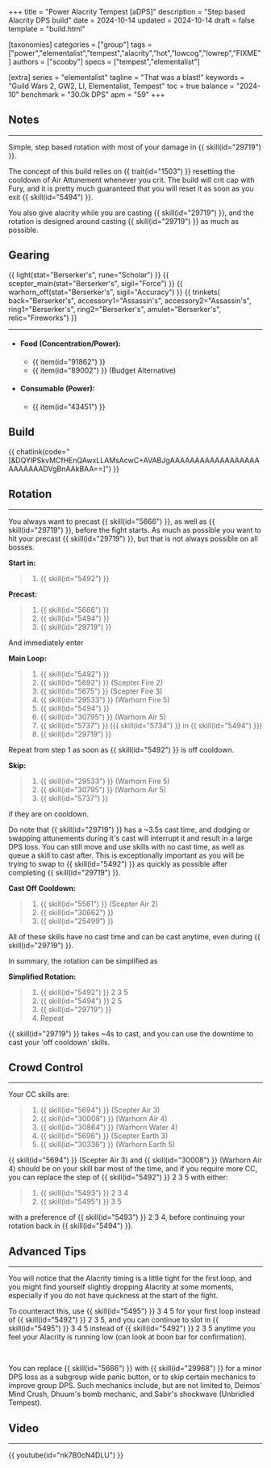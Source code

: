 +++
title = "Power Alacrity Tempest [aDPS]"
description = "Step based Alacrity DPS build"
date = 2024-10-14
updated = 2024-10-14
draft = false
template = "build.html"

[taxonomies]
categories = ["group"]
tags = ["power","elementalist","tempest","alacrity","hot","lowcog","lowrep","FIXME"]
authors = ["scooby"]
specs = ["tempest","elementalist"]

[extra]
series = "elementalist"
tagline = "That was a blast!"
keywords = "Guild Wars 2, GW2, LI, Elementalist, Tempest"
toc = true
balance = "2024-10"
benchmark = "30.0k DPS"
apm = "59"
+++

## Notes

---

Simple, step based rotation with most of your damage in {{ skill(id="29719") }}.

The concept of this build relies on {{ trait(id="1503") }} resetting the cooldown of Air Attunement whenever you crit. The build will crit cap with Fury, and it is pretty much guaranteed that you will reset it as soon as you exit {{ skill(id="5494") }}.

You also give alacrity while you are casting {{ skill(id="29719") }}, and the rotation is designed around casting {{ skill(id="29719") }} as much as possible.

## Gearing

{{ light(stat="Berserker's", rune="Scholar") }}
{{ scepter_main(stat="Berserker's", sigil="Force") }}
{{ warhorn_off(stat="Berserker's", sigil="Accuracy") }}
{{ trinkets(
	back="Berserker's",
	accessory1="Assassin's",
	accessory2="Assassin's",
	ring1="Berserker's",
	ring2="Berserker's",
	amulet="Berserker's",
	relic="Fireworks") }}

---

- #### Food (Concentration/Power):
  - {{ item(id="91862") }}
  - {{ item(id="89002") }} (Budget Alternative)
 
- #### Consumable (Power):
  - {{ item(id="43451") }}

## Build

{{ chatlink(code="[&DQYlPSkvMCfHEnQAwxLLAMsAcwC+AVABJgAAAAAAAAAAAAAAAAAAAAAAAAADVgBnAAkBAA==]") }}


## Rotation

---

You always want to precast {{ skill(id="5666") }}, as well as {{ skill(id="29719") }}, before the fight starts. As much as possible you want to hit your precast {{ skill(id="29719") }}, but that is not always possible on all bosses.

**Start in:**
> 1. {{ skill(id="5492") }}

**Precast:**
> 1. {{ skill(id="5666") }}
> 1. {{ skill(id="5494") }}
> 1. {{ skill(id="29719") }}

And immediately enter

**Main Loop:**
> 1. {{ skill(id="5492") }}
> 1. {{ skill(id="5692") }} (Scepter Fire 2)
> 1. {{ skill(id="5675") }} (Scepter Fire 3)
> 1. {{ skill(id="29533") }} (Warhorn Fire 5)
> 1. {{ skill(id="5494") }}
> 1. {{ skill(id="30795") }} (Warhorn Air 5)
> 1. {{ skill(id="5737") }} ({{ skill(id="5734") }} in {{ skill(id="5494") }})
> 1. {{ skill(id="29719") }}

Repeat from step 1 as soon as {{ skill(id="5492") }} is off cooldown. 

**Skip:**
> 1. {{ skill(id="29533") }} (Warhorn Fire 5)
> 1. {{ skill(id="30795") }} (Warhorn Air 5)
> 1. {{ skill(id="5737") }}

if they are on cooldown.

Do note that {{ skill(id="29719") }} has a ~3.5s cast time, and dodging or swapping attunements during it's cast will interrupt it and result in a large DPS loss. You can still move and use skills with no cast time, as well as queue a skill to cast after. This is exceptionally important as you will be trying to swap to {{ skill(id="5492") }} as quickly as possible after completing {{ skill(id="29719") }}.

**Cast Off Cooldown:**
> 1. {{ skill(id="5561") }} (Scepter Air 2)
> 1. {{ skill(id="30662") }}
> 1. {{ skill(id="25499") }}

All of these skills have no cast time and can be cast anytime, even during {{ skill(id="29719") }}.

In summary, the rotation can be simplified as

**Simplified Rotation:**
> 1. {{ skill(id="5492") }} 2 3 5
> 1. {{ skill(id="5494") }} 2 5
> 1. {{ skill(id="29719") }}
> 1. Repeat

{{ skill(id="29719") }} takes ~4s to cast, and you can use the downtime to cast your 'off cooldown' skills.

## Crowd Control

---

Your CC skills are:
> 1. {{ skill(id="5694") }} (Scepter Air 3)
> 1. {{ skill(id="30008") }} (Warhorn Air 4)
> 1. {{ skill(id="30864") }} (Warhorn Water 4)
> 1. {{ skill(id="5696") }} (Scepter Earth 3)
> 1. {{ skill(id="30336") }} (Warhorn Earth 5)

{{ skill(id="5694") }} (Scepter Air 3) and {{ skill(id="30008") }} (Warhorn Air 4) should be on your skill bar most of the time, and if you require more CC, you can replace the step of {{ skill(id="5492") }} 2 3 5 with either:
> 1. {{ skill(id="5493") }} 2 3 4
> 1. {{ skill(id="5495") }} 3 5

with a preference of {{ skill(id="5493") }} 2 3 4, before continuing your rotation back in {{ skill(id="5494") }}.

## Advanced Tips

---

You will notice that the Alacrity timing is a little tight for the first loop, and you might find yourself slightly dropping Alacrity at some moments, especially if you do not have quickness at the start of the fight.

To counteract this, use {{ skill(id="5495") }} 3 4 5 for your first loop instead of {{ skill(id="5492") }} 2 3 5, and you can continue to slot in {{ skill(id="5495") }} 3 4 5 instead of {{ skill(id="5492") }} 2 3 5 anytime you feel your Alacrity is running low (can look at boon bar for confirmation).

<div style=‘clear:both;’>&nbsp;</div>

You can replace {{ skill(id="5666") }} with {{ skill(id="29968") }} for a minor DPS loss as a subgroup wide panic button, or to skip certain mechanics to improve group DPS. Such mechanics include, but are not limited to, Deimos' Mind Crush, Dhuum's bomb mechanic, and Sabir's shockwave (Unbridled Tempest).

## Video

---

{{ youtube(id="nk7B0cN4DLU") }}

